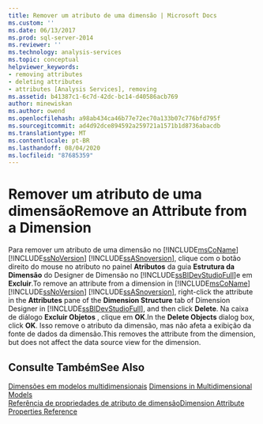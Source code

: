 ```yaml
---
title: Remover um atributo de uma dimensão | Microsoft Docs
ms.custom: ''
ms.date: 06/13/2017
ms.prod: sql-server-2014
ms.reviewer: ''
ms.technology: analysis-services
ms.topic: conceptual
helpviewer_keywords:
- removing attributes
- deleting attributes
- attributes [Analysis Services], removing
ms.assetid: b41387c1-6c7d-42dc-bc14-d40586acb769
author: minewiskan
ms.author: owend
ms.openlocfilehash: a98ab434ca46b77e72ec70a133b07c776bfd795f
ms.sourcegitcommit: ad4d92dce894592a259721a1571b1d8736abacdb
ms.translationtype: MT
ms.contentlocale: pt-BR
ms.lasthandoff: 08/04/2020
ms.locfileid: "87685359"
---
```

# <a name="remove-an-attribute-from-a-dimension"></a><span data-ttu-id="d7ec7-102">Remover um atributo de uma dimensão</span><span class="sxs-lookup"><span data-stu-id="d7ec7-102">Remove an Attribute from a Dimension</span></span>
  <span data-ttu-id="d7ec7-103">Para remover um atributo de uma dimensão no [!INCLUDE[msCoName](../../includes/msconame-md.md)] [!INCLUDE[ssNoVersion](../../includes/ssnoversion-md.md)] [!INCLUDE[ssASnoversion](../../includes/ssasnoversion-md.md)], clique com o botão direito do mouse no atributo no painel **Atributos** da guia **Estrutura da Dimensão** do Designer de Dimensão no [!INCLUDE[ssBIDevStudioFull](../../includes/ssbidevstudiofull-md.md)]e em **Excluir**.</span><span class="sxs-lookup"><span data-stu-id="d7ec7-103">To remove an attribute from a dimension in [!INCLUDE[msCoName](../../includes/msconame-md.md)] [!INCLUDE[ssNoVersion](../../includes/ssnoversion-md.md)] [!INCLUDE[ssASnoversion](../../includes/ssasnoversion-md.md)], right-click the attribute in the **Attributes** pane of the **Dimension Structure** tab of Dimension Designer in [!INCLUDE[ssBIDevStudioFull](../../includes/ssbidevstudiofull-md.md)], and then click **Delete**.</span></span> <span data-ttu-id="d7ec7-104">Na caixa de diálogo **Excluir Objetos** , clique em **OK**.</span><span class="sxs-lookup"><span data-stu-id="d7ec7-104">In the **Delete Objects** dialog box, click **OK**.</span></span> <span data-ttu-id="d7ec7-105">Isso remove o atributo da dimensão, mas não afeta a exibição da fonte de dados da dimensão.</span><span class="sxs-lookup"><span data-stu-id="d7ec7-105">This removes the attribute from the dimension, but does not affect the data source view for the dimension.</span></span>  
  
## <a name="see-also"></a><span data-ttu-id="d7ec7-106">Consulte Também</span><span class="sxs-lookup"><span data-stu-id="d7ec7-106">See Also</span></span>  
 <span data-ttu-id="d7ec7-107">[Dimensões em modelos multidimensionais](dimensions-in-multidimensional-models.md) </span><span class="sxs-lookup"><span data-stu-id="d7ec7-107">[Dimensions in Multidimensional Models](dimensions-in-multidimensional-models.md) </span></span>  
 [<span data-ttu-id="d7ec7-108">Referência de propriedades de atributo de dimensão</span><span class="sxs-lookup"><span data-stu-id="d7ec7-108">Dimension Attribute Properties Reference</span></span>](dimension-attribute-properties-reference.md)  
  
  
